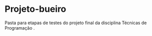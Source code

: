 # Projeto-bueiro
Pasta para etapas de testes do projeto final da disciplina Técnicas de Programação
.

